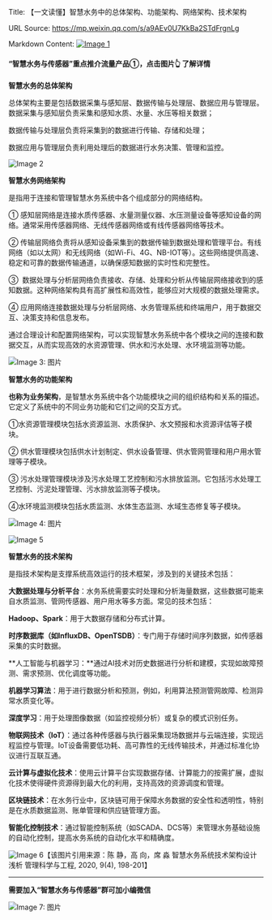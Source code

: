 Title: 【一文读懂】智慧水务中的总体架构、功能架构、网络架构、技术架构

URL Source: https://mp.weixin.qq.com/s/a9AEv0U7KkBa2STdFrgnLg

Markdown Content:
[![Image 1](https://mmbiz.qpic.cn/sz_mmbiz_png/nE4ygTFQL3icaDeSqasqEEkJicnOFVxyich7XffHSNuXT2fdqmgOgVvTT2EBcqsQwAMPAn6HQvQ8C3TLOza5BsmgA/640?wx_fmt=png&from=appmsg)](https://mp.weixin.qq.com/s?__biz=Mzg4Mjc2NDIxNA==&mid=2247507875&idx=1&sn=f467f30c13b8ba64b1097cc99ca8a33a&scene=21#wechat_redirect)

#### ****“智慧水务与传感器”重点推介流量产品①，点击图片👆 了解详情****

**智慧水务的总体架构**

总体架构主要是包括数据采集与感知层、数据传输与处理层、数据应用与管理层。数据采集与感知层负责采集和感知水质、水量、水压等相关数据；

数据传输与处理层负责将采集到的数据进行传输、存储和处理；

数据应用与管理层负责利用处理后的数据进行水务决策、管理和监控。

![Image 2](https://mmbiz.qpic.cn/sz_mmbiz_png/nE4ygTFQL3ib2BhOwl5PzT7e3zb82gLzJFosicpiaYCfbJpy4iabIJh1EW0x6guUXZk76E29rbnHZMdtH52mtucAjg/640?wx_fmt=png&from=appmsg)

**智慧水务网络架构**

是指用于连接和管理智慧水务系统中各个组成部分的网络结构。

① 感知层网络是连接水质传感器、水量测量仪器、水压测量设备等感知设备的网络。通常采用传感器网络、无线传感器网络或有线传感器网络等技术。

② 传输层网络负责将从感知设备采集到的数据传输到数据处理和管理平台。有线网络（如以太网）和无线网络（如Wi-Fi、4G、NB-IOT等）。这些网络提供高速、稳定和可靠的数据传输通道，以确保感知数据的实时性和完整性。

③  数据处理与分析层网络负责接收、存储、处理和分析从传输层网络接收到的感知数据。这种网络架构具有高扩展性和高效性，能够应对大规模的数据处理需求。

④ 应用网络连接数据处理与分析层网络、水务管理系统和终端用户，用于数据交互、决策支持和信息发布。

通过合理设计和配置网络架构，可以实现智慧水务系统中各个模块之间的连接和数据交互，从而实现高效的水资源管理、供水和污水处理、水环境监测等功能。

![Image 3: 图片](https://mmbiz.qpic.cn/sz_mmbiz_png/nE4ygTFQL3icmoYNcgWbtK6LTXiacMjs7x590epcMwqRnGRLp80KnI8HDd98hNE1WLJRibnPcepvbFjjCYe08lqOg/640?wx_fmt=other&tp=webp&wxfrom=5&wx_lazy=1&wx_co=1)

**智慧水务的功能架构**

**也称为业务架构**，是智慧水务系统中各个功能模块之间的组织结构和关系的描述。它定义了系统中的不同业务功能和它们之间的交互方式。

①水资源管理模块包括水资源监测、水质保护、水文预报和水资源评估等子模块。

② 供水管理模块包括供水计划制定、供水设备管理、供水管网管理和用户用水管理等子模块。

③ 污水处理管理模块涉及污水处理工艺控制和污水排放监测。它包括污水处理工艺控制、污泥处理管理、污水排放监测等子模块。

④水环境监测模块包括水质监测、水体生态监测、水域生态修复等子模块。

![Image 4: 图片](https://mmbiz.qpic.cn/sz_mmbiz_png/nE4ygTFQL3ibbcTQVibuz5q9gLwUf457e6QjJvjEk7MUMZIKMNhIIVm1ulnCs8n9DGVH90DjrYWXgw7g5QlFrxyQ/640?wx_fmt=other&tp=webp&wxfrom=5&wx_lazy=1&wx_co=1)

![Image 5](https://mmbiz.qpic.cn/sz_mmbiz_png/nE4ygTFQL3ib2BhOwl5PzT7e3zb82gLzJGib32ic8yUMGNMV2ytnSLUEp0cnWJypOmiaN2MSjWGLMy3NP5c9J2C0NQ/640?wx_fmt=png&from=appmsg)

**智慧水务的技术架构**

是指技术架构是支撑系统高效运行的技术框架，涉及到的关键技术包括：

**大数据处理与分析平台**：水务系统需要实时处理和分析海量数据，这些数据可能来自水质监测、管网传感器、用户用水等多方面。常见的技术包括：

**Hadoop、Spark**：用于大数据存储和分布式计算。

**时序数据库（如InfluxDB、OpenTSDB）**：专门用于存储时间序列数据，如传感器采集的实时数据。

**人工智能与机器学习：**通过AI技术对历史数据进行分析和建模，实现如故障预测、需求预测、优化调度等功能。

**机器学习算法**：用于进行数据分析和预测，例如，利用算法预测管网故障、检测异常水质变化等。

**深度学习**：用于处理图像数据（如监控视频分析）或复杂的模式识别任务。

**物联网技术（IoT）**：通过各种传感器与执行器采集现场数据并与云端连接，实现远程监控与管理。IoT设备需要低功耗、高可靠性的无线传输技术，并通过标准化协议进行互联互通。

**云计算与虚拟化技术**：使用云计算平台实现数据存储、计算能力的按需扩展，虚拟化技术使得硬件资源得到最大化的利用，支持高效的资源调度和管理。

**区块链技术**：在水务行业中，区块链可用于保障水务数据的安全性和透明性，特别是在水质数据监测、账单管理和供应链管理方面。

**智能化控制技术**：通过智能控制系统（如SCADA、DCS等）来管理水务基础设施的自动化控制，提高水务系统的自动化水平和精确度。

![Image 6](https://mmbiz.qpic.cn/sz_mmbiz_png/nE4ygTFQL3ib2BhOwl5PzT7e3zb82gLzJs6dRoZLCpSMAZ2bydnBfYWefZPKiauB7NAGSb3HZNBwI5pOOOGT5H2Q/640?wx_fmt=png&from=appmsg)【该图片引用来源：陈 静，高 向，席 淼 智慧水务系统技术架构设计浅析 管理科学与工程, 2020, 9(4), 198-201】

* * *

**需要加入“智慧水务与传感器”群可加小编微信**

![Image 7: 图片](https://mmbiz.qpic.cn/sz_mmbiz_png/nE4ygTFQL398V21ejXoxD27uTuNCKPLbrsO5Bgp1JK0pRBExT9gVHd3MxCsSZZUOM4WU3ibPsO7ovB7By1LlZkQ/640?&wx_fmt=png&wxfrom=5&wx_lazy=1&wx_co=1&tp=webp)
